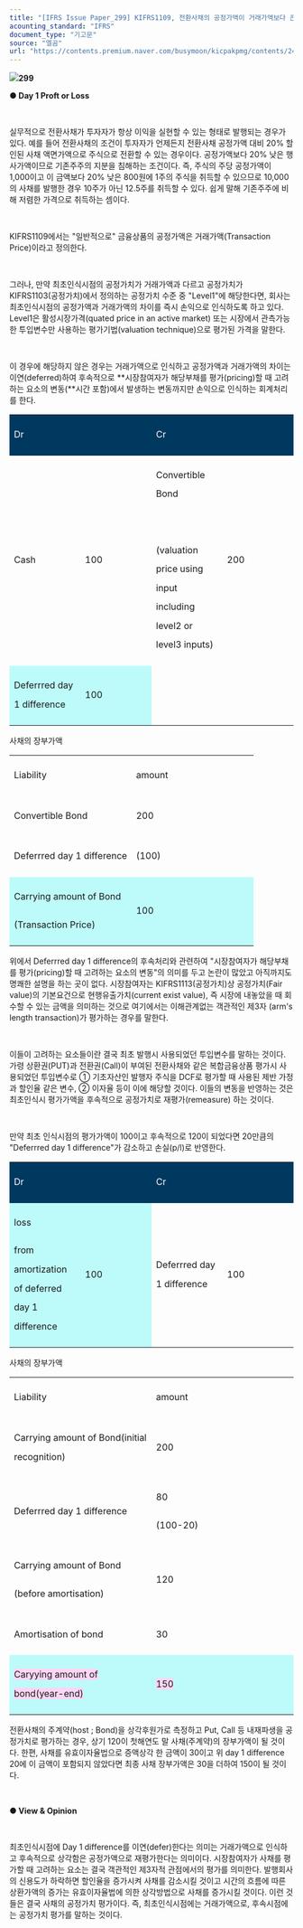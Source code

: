 ```yaml
---
title: "[IFRS Issue Paper_299] KIFRS1109, 전환사채의 공정가액이 거래가액보다 큰 경우"
acounting_standard: "IFRS"
document_type: "기고문"
source: "엘곰"
url: "https://contents.premium.naver.com/busymoon/kicpakpmg/contents/241120151711637hm"
---
```

![](https://n2.news.naver.com/l.gif?type=content)**299**

**● Day 1 Proft or Loss**

​

실무적으로 전환사채가 투자자가 항상 이익을 실현할 수 있는 형태로 발행되는 경우가 있다. 예를 들어 전환사채의 조건이 투자자가 언제든지 전환사채 공정가액 대비 20% 할인된 사채 액면가액으로 주식으로 전환할 수 있는 경우이다. 공정가액보다 20% 낮은 행사가액이므로 기존주주의 지분을 침해하는 조건이다. 즉, 주식의 주당 공정가액이 1,000이고 이 금액보다 20% 낮은 800원에 1주의 주식을 취득할 수 있으므로 10,000의 사채를 발행한 경우 10주가 아닌 12.5주를 취득할 수 있다. 쉽게 말해 기존주주에 비해 저렴한 가격으로 취득하는 셈이다.

​

KIFRS1109에서는 "일반적으로" 금융상품의 공정가액은 거래가액(Transaction Price)이라고 정의한다.

​

그러나, 만약 최초인식시점의 공정가치가 거래가액과 다르고 공정가치가 KIFRS1103(공정가치)에서 정의하는 공정가치 수준 중 "Level1"에 해당한다면, 회사는 최초인식시점의 공정가액과 거래가액의 차이를 즉시 손익으로 인식하도록 하고 있다. Level1은 활성시장가격(quated price in an active market) 또는 시장에서 관측가능한 투입변수만 사용하는 평가기법(valuation technique)으로 평가된 가격을 말한다.

​

이 경우에 해당하지 않은 경우는 거래가액으로 인식하고 공정가액과 거래가액의 차이는 이연(deferred)하여 후속적으로 **시장참여자가 해당부채를 평가(pricing)할 때 고려하는 요소의 변동(**시간 포함)에서 발생하는 변동까지만 손익으로 인식하는 회계처리를 한다.

<table style=""><tbody><tr><td colspan="1" rowspan="1" style="width: 25.0%; height: 43.0px;  background-color: #003960;"><div><p style="line-height:2.1;"><span style="color:#ffffff;">Dr</span></p></div></td><td colspan="1" rowspan="1" style="width: 25.0%; height: 43.0px;  background-color: #003960;"><div><p style="line-height:2.1;"><span style="color:#ffffff;">​</span></p></div></td><td colspan="1" rowspan="1" style="width: 25.0%; height: 43.0px;  background-color: #003960;"><div><p style="line-height:2.1;"><span style="color:#ffffff;">Cr</span></p></div></td><td colspan="1" rowspan="1" style="width: 25.0%; height: 43.0px;  background-color: #003960;"><div><p style="line-height:2.1;"><span style="color:#ffffff;">​</span></p></div></td></tr><tr><td colspan="1" rowspan="1" style="width: 25.0%; height: 43.0px;  "><div><p style="line-height:2.1;"><span style="">Cash</span></p></div></td><td colspan="1" rowspan="1" style="width: 25.0%; height: 43.0px;  "><div><p style="line-height:2.1;"><span style="">100</span></p></div></td><td colspan="1" rowspan="1" style="width: 25.0%; height: 43.0px;  "><div><p style="line-height:2.1;"><span style="">Convertible Bond</span></p></div><div><p style="line-height:2.1;"><span style="">​</span></p></div><div><p style="line-height:2.1;"><span style="">(valuation price using input including level2 or level3 inputs)</span></p></div></td><td colspan="1" rowspan="1" style="width: 25.0%; height: 43.0px;  "><div><p style="line-height:2.1;"><span style="">200</span></p></div></td></tr><tr><td colspan="1" rowspan="1" style="width: 25.0%; height: 43.0px;  background-color: #bdfbfa;"><div><p style="line-height:2.1;"><span style="">Deferrred day 1 difference</span></p></div></td><td colspan="1" rowspan="1" style="width: 25.0%; height: 43.0px;  background-color: #bdfbfa;"><div><p style="line-height:2.1;"><span style="">100</span></p></div></td><td colspan="1" rowspan="1" style="width: 25.0%; height: 43.0px;  "><div><p style="line-height:2.1;"><span style="">​</span></p></div></td><td colspan="1" rowspan="1" style="width: 25.0%; height: 43.0px;  "><div><p style="line-height:2.1;"><span style="">​</span></p></div></td></tr></tbody></table>

사채의 장부가액

<table style=""><tbody><tr><td colspan="1" rowspan="1" style="width: 50.0%; height: 43.0px;  "><div><p style="line-height:2.1;"><span style="">Liability</span></p></div></td><td colspan="1" rowspan="1" style="width: 50.0%; height: 43.0px;  "><div><p style="line-height:2.1;"><span style="">amount</span></p></div></td></tr><tr><td colspan="1" rowspan="1" style="width: 50.0%; height: 43.0px;  "><div><p style="line-height:2.1;"><span style="">Convertible Bond</span></p></div></td><td colspan="1" rowspan="1" style="width: 50.0%; height: 43.0px;  "><div><p style="line-height:2.1;"><span style="">200</span></p></div></td></tr><tr><td colspan="1" rowspan="1" style="width: 50.0%; height: 21.5px;  "><div><p style="line-height:2.1;"><span style="">Deferrred day 1 difference</span></p></div></td><td colspan="1" rowspan="1" style="width: 50.0%; height: 21.5px;  "><div><p style="line-height:2.1;"><span style="">(100)</span></p></div></td></tr><tr><td colspan="1" rowspan="1" style="width: 50.0%; height: 21.5px;  background-color: #bdfbfa;"><div><p style="line-height:2.1;"><span style="">Carrying amount of Bond</span></p></div><div><p style="line-height:2.1;"><span style="">(Transaction Price)</span></p></div></td><td colspan="1" rowspan="1" style="width: 50.0%; height: 21.5px;  background-color: #bdfbfa;"><div><p style="line-height:2.1;"><span style="">100</span></p></div></td></tr></tbody></table>

위에서 Deferrred day 1 difference의 후속처리와 관련하여 "시장참여자가 해당부채를 평가(pricing)할 때 고려하는 요소의 변동"의 의미를 두고 논란이 많았고 아직까지도 명쾌한 설명을 하는 곳이 없다. 시장참여자는 KIFRS1113(공정가치)상 공정가치(Fair value)의 기본요건으로 현행유출가치(current exist value), 즉 시장에 내놓았을 때 회수할 수 있는 금액을 의미하는 것으로 여기에서는 이해관계없는 객관적인 제3자 (arm's length transaction)가 평가하는 경우를 말한다.

​

이들이 고려하는 요소들이란 결국 최초 발행시 사용되었던 투입변수를 말하는 것이다. 가령 상환권(PUT)과 전환권(Call)이 부여된 전환사채와 같은 복합금융상품 평가시 사용되었던 투입변수로 ① 기초자산인 발행자 주식을 DCF로 평가할 때 사용된 제반 가정과 할인율 같은 변수, ② 이자율 등이 이에 해당할 것이다. 이들의 변동을 반영하는 것은 최초인식시 평가가액을 후속적으로 공정가치로 재평가(remeasure) 하는 것이다.

​

만약 최초 인식시점의 평가가액이 100이고 후속적으로 120이 되었다면 20만큼의 "Deferrred day 1 difference"가 감소하고 손실(p/l)로 반영한다.

<table style=""><tbody><tr><td colspan="1" rowspan="1" style="width: 25.0%; height: 43.0px;  background-color: #003960;"><div><p style="line-height:2.1;"><span style="color:#ffffff;">Dr</span></p></div></td><td colspan="1" rowspan="1" style="width: 25.0%; height: 43.0px;  background-color: #003960;"><div><p style="line-height:2.1;"><span style="color:#ffffff;">​</span></p></div></td><td colspan="1" rowspan="1" style="width: 25.0%; height: 43.0px;  background-color: #003960;"><div><p style="line-height:2.1;"><span style="color:#ffffff;">Cr</span></p></div></td><td colspan="1" rowspan="1" style="width: 25.0%; height: 43.0px;  background-color: #003960;"><div><p style="line-height:2.1;"><span style="color:#ffffff;">​</span></p></div></td></tr><tr><td colspan="1" rowspan="1" style="width: 25.0%; height: 43.0px;  background-color: #bdfbfa;"><div><p style="line-height:2.1;"><span style="">loss</span></p></div><div><p style="line-height:2.1;"><span style="">from amortization of deferred day 1 difference</span></p></div></td><td colspan="1" rowspan="1" style="width: 25.0%; height: 43.0px;  background-color: #bdfbfa;"><div><p style="line-height:2.1;"><span style="">100</span></p></div></td><td colspan="1" rowspan="1" style="width: 25.0%; height: 43.0px;  "><div><p style="line-height:2.1;"><span style="">Deferrred day 1 difference</span></p></div></td><td colspan="1" rowspan="1" style="width: 25.0%; height: 43.0px;  "><div><p style="line-height:2.1;"><span style="">100</span></p></div></td></tr></tbody></table>

사채의 장부가액

<table style=""><tbody><tr><td colspan="1" rowspan="1" style="width: 50.0%; height: 43.0px;  "><div><p style="line-height:2.1;"><span style="">Liability</span></p></div></td><td colspan="1" rowspan="1" style="width: 50.0%; height: 43.0px;  "><div><p style="line-height:2.1;"><span style="">amount</span></p></div></td></tr><tr><td colspan="1" rowspan="1" style="width: 50.0%; height: 21.5px;  "><div><p style="line-height:2.1;"><span style="">Carrying amount of Bond(initial recognition)</span></p></div></td><td colspan="1" rowspan="1" style="width: 50.0%; height: 21.5px;  "><div><p style="line-height:2.1;"><span style="">200</span></p></div></td></tr><tr><td colspan="1" rowspan="1" style="width: 50.0%; height: 10.75px;  "><div><p style="line-height:2.1;"><span style="">Deferrred day 1 difference</span></p></div></td><td colspan="1" rowspan="1" style="width: 50.0%; height: 10.75px;  "><div><p style="line-height:2.1;"><span style="">80</span></p></div><div><p style="line-height:2.1;"><span style="">(100-20)</span></p></div></td></tr><tr><td colspan="1" rowspan="1" style="width: 50.0%; height: 5.38px;  "><div><p style="line-height:2.1;"><span style="">Carrying amount of Bond</span></p></div><div><p style="line-height:2.1;"><span style="">(before amortisation)</span></p></div></td><td colspan="1" rowspan="1" style="width: 50.0%; height: 5.38px;  "><div><p style="line-height:2.1;"><span style="">120</span></p></div></td></tr><tr><td colspan="1" rowspan="1" style="width: 50.0%; height: 2.69px;  "><div><p style="line-height:2.1;"><span style="">Amortisation of bond</span></p></div></td><td colspan="1" rowspan="1" style="width: 50.0%; height: 2.69px;  "><div><p style="line-height:2.1;"><span style="">30</span></p></div></td></tr><tr><td colspan="1" rowspan="1" style="width: 50.0%; height: 2.68px;  background-color: #bdfbfa;"><div><p style="line-height:2.1;"><span style="background-color:#fdd5f5;">Caryying amount of bond(year-end)</span></p></div></td><td colspan="1" rowspan="1" style="width: 50.0%; height: 2.68px;  background-color: #bdfbfa;"><div><p style="line-height:2.1;"><span style="background-color:#fdd5f5;">150</span></p></div></td></tr></tbody></table>

전환사채의 주계약(host ; Bond)을 상각후원가로 측정하고 Put, Call 등 내재파생을 공정가치로 평가하는 경우, 상기 120이 첫해연도 말 사채(주계약)의 장부가액이 될 것이다. 한편, 사채를 유효이자율법으로 증액상각 한 금액이 30이고 위 day 1 difference 20에 이 금액이 포함되지 않았다면 최종 사채 장부가액은 30을 더하여 150이 될 것이다.

​

**● View & Opinion**

**​**

최초인식시점에 Day 1 difference를 이연(defer)한다는 의미는 거래가액으로 인식하고 후속적으로 상각함은 공정가액으로 재평가한다는 의미이다. 시장참여자가 사채를 평가할 때 고려하는 요소는 결국 객관적인 제3자적 관점에서의 평가를 의미한다. 발행회사의 신용도가 하락하면 할인율을 증가시켜 사채를 감소시킬 것이고 시간의 흐름에 따른 상환가액의 증가는 유효이자율법에 의한 상각방법으로 사채를 증가시킬 것이다. 이런 것들은 결국 사채의 공정가치 평가이다. 즉, 최초인식시점에는 거래가액으로, 후속시점에는 공정가치 평가를 말하는 것이다.